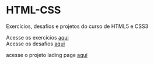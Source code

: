 # HTML-CSS
 Exercícios, desafios e projetos do curso de HTML5 e CSS3

Acesse os exercícios <a href='https://github.com/alysson-f/HTML-CSS/tree/main/exercicios'>aqui</a> <br>
Acesse os desafios <a href='https://github.com/alysson-f/HTML-CSS/tree/main/desafios'>aqui</a>

acesse o projeto lading page <a href="https://alysson-f.github.io/html-css/projetos/lading-page/lading-page.html">aqui<a/>
